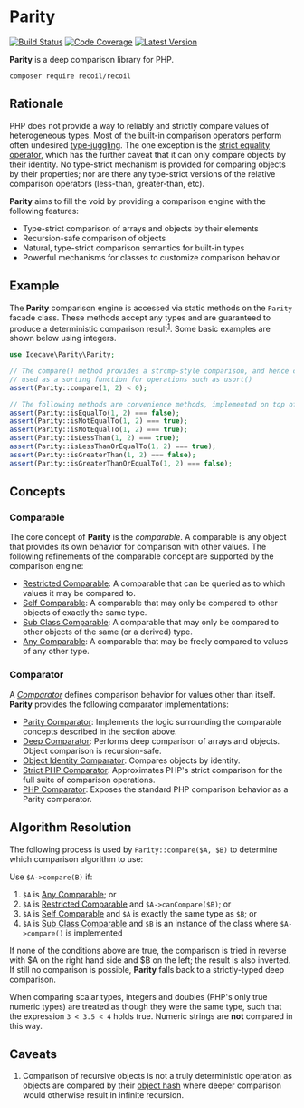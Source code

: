 # Parity

[![Build Status](http://img.shields.io/travis/IcecaveStudios/parity/master.svg?style=flat-square)](https://travis-ci.org/IcecaveStudios/parity)
[![Code Coverage](https://img.shields.io/codecov/c/github/IcecaveStudios/parity/master.svg?style=flat-square)](https://codecov.io/github/IcecaveStudios/parity)
[![Latest Version](http://img.shields.io/packagist/v/icecave/parity.svg?style=flat-square&label=semver)](https://semver.org)

**Parity** is a deep comparison library for PHP.

    composer require recoil/recoil

## Rationale

PHP does not provide a way to reliably and strictly compare values of heterogeneous types. Most of the built-in
comparison operators perform often undesired [type-juggling](http://php.net/manual/en/language.types.type-juggling.php).
The one exception is the [strict equality operator](http://php.net/manual/en/language.operators.comparison.php), which
has the further caveat that it can only compare objects by their identity. No type-strict mechanism is provided for
comparing objects by their properties; nor are there any type-strict versions of the relative comparison operators
(less-than, greater-than, etc).

**Parity** aims to fill the void by providing a comparison engine with the following features:

* Type-strict comparison of arrays and objects by their elements
* Recursion-safe comparison of objects
* Natural, type-strict comparison semantics for built-in types
* Powerful mechanisms for classes to customize comparison behavior

## Example

The **Parity** comparison engine is accessed via static methods on the `Parity` facade class. These methods accept any
types and are guaranteed to produce a deterministic comparison result<sup>[1](#caveat1)</sup>. Some basic examples are
shown below using integers.

```php
use Icecave\Parity\Parity;

// The compare() method provides a strcmp-style comparison, and hence can be
// used as a sorting function for operations such as usort()
assert(Parity::compare(1, 2) < 0);

// The following methods are convenience methods, implemented on top of compare().
assert(Parity::isEqualTo(1, 2) === false);
assert(Parity::isNotEqualTo(1, 2) === true);
assert(Parity::isNotEqualTo(1, 2) === true);
assert(Parity::isLessThan(1, 2) === true);
assert(Parity::isLessThanOrEqualTo(1, 2) === true);
assert(Parity::isGreaterThan(1, 2) === false);
assert(Parity::isGreaterThanOrEqualTo(1, 2) === false);
```

## Concepts

### Comparable

The core concept of **Parity** is the *comparable*. A comparable is any object that provides its own behavior for
comparison with other values. The following refinements of the comparable concept are supported by the comparison engine:

* [Restricted Comparable](src/RestrictedComparableInterface.php): A comparable that can be queried as to which values it may be compared to.
* [Self Comparable](src/SelfComparableInterface.php): A comparable that may only be compared to other objects of exactly the same type.
* [Sub Class Comparable](src/SubClassComparableInterface.php): A comparable that may only be compared to other objects of the same (or a derived) type.
* [Any Comparable](src/AnyComparableInterface.php): A comparable that may be freely compared to values of any other type.

### Comparator

A *[Comparator](src/Comparator/ComparatorInterface.php)* defines comparison behavior for values other
than itself. **Parity** provides the following comparator implementations:

* [Parity Comparator](src/Comparator/ParityComparator.php): Implements the logic surrounding the comparable concepts described in the section above.
* [Deep Comparator](src/Comparator/DeepComparator.php): Performs deep comparison of arrays and objects. Object comparison is recursion-safe.
* [Object Identity Comparator](src/Comparator/ObjectIdentityComparator.php): Compares objects by identity.
* [Strict PHP Comparator](src/Comparator/StrictPhpComparator.php): Approximates PHP's strict comparison for the full suite of comparison operations.
* [PHP Comparator](src/Comparator/PhpComparator.php): Exposes the standard PHP comparison behavior as a Parity comparator.

## Algorithm Resolution

The following process is used by `Parity::compare($A, $B)` to determine which comparison algorithm to use:

Use `$A->compare(B)` if:

1. `$A` is [Any Comparable](src/AnyComparableInterface.php); or
2. `$A` is [Restricted Comparable](src/RestrictedComparableInterface.php) and `$A->canCompare($B)`; or
3. `$A` is [Self Comparable](src/SubClassComparableInterface.php) and `$A` is exactly the same type as `$B`; or
4. `$A` is [Sub Class Comparable](src/SubClassComparableInterface.php) and `$B` is an instance of the class where `$A->compare()` is implemented

If none of the conditions above are true, the comparison is tried in reverse with $A on the right hand side and $B on
the left; the result is also inverted. If still no comparison is possible, **Parity** falls back to a strictly-typed
deep comparison.

When comparing scalar types, integers and doubles (PHP's only true numeric types) are treated as though they were the
same type, such that the expression `3 < 3.5 < 4` holds true. Numeric strings are **not** compared in this way.

## Caveats

1. <a name="caveat1"></a>Comparison of recursive objects is not a truly deterministic operation as objects are compared
by their [object hash](http://php.net/manual/en/function.spl-object-hash.php) where deeper comparison would otherwise
result in infinite recursion.

<!-- references -->
[Build Status]: http://img.shields.io/travis/IcecaveStudios/parity/develop.svg?style=flat-square
[Test Coverage]: http://img.shields.io/coveralls/IcecaveStudios/parity/develop.svg?style=flat-square
[SemVer]: http://img.shields.io/:semver-1.0.0-brightgreen.svg?style=flat-square

